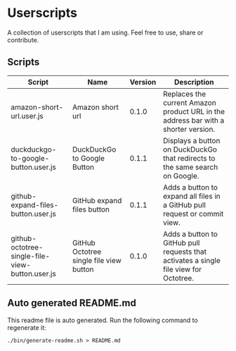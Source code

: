 # Userscripts

A collection of userscripts that I am using. Feel free to use, share or contribute.

## Scripts

| Script                                             | Name                                     | Version | Description |
|---|---|---|---|
| amazon-short-url.user.js                           | Amazon short url                         | 0.1.0   | Replaces the current Amazon product URL in the address bar with a shorter version. |
| duckduckgo-to-google-button.user.js                | DuckDuckGo to Google Button              | 0.1.1   | Displays a button on DuckDuckGo that redirects to the same search on Google. |
| github-expand-files-button.user.js                 | GitHub expand files button               | 0.1.1   | Adds a button to expand all files in a GitHub pull request or commit view. |
| github-octotree-single-file-view-button.user.js    | GitHub Octotree single file view button  | 0.1.0   | Adds a button to GitHub pull requests that activates a single file view for Octotree. |

## Auto generated README.md

This readme file is auto generated. Run the following command to regenerate it:

`./bin/generate-readme.sh > README.md`

